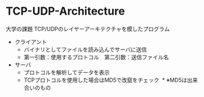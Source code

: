# TCP-UDP-Architecture
大学の課題
TCP/UDPのレイヤーアーキテクチャを模したプログラム  
* クライアント
  * バイナリとしてファイルを読み込んでサーバに送信
  * 第一引数：使用するプロトコル　第二引数：送信ファイル名
* サーバ
  * プロトコルを解析してデータを表示
  * TCPプロトコルを使用した場合はMD5で改竄をチェック
  * ※MD5は出来合いのもの
